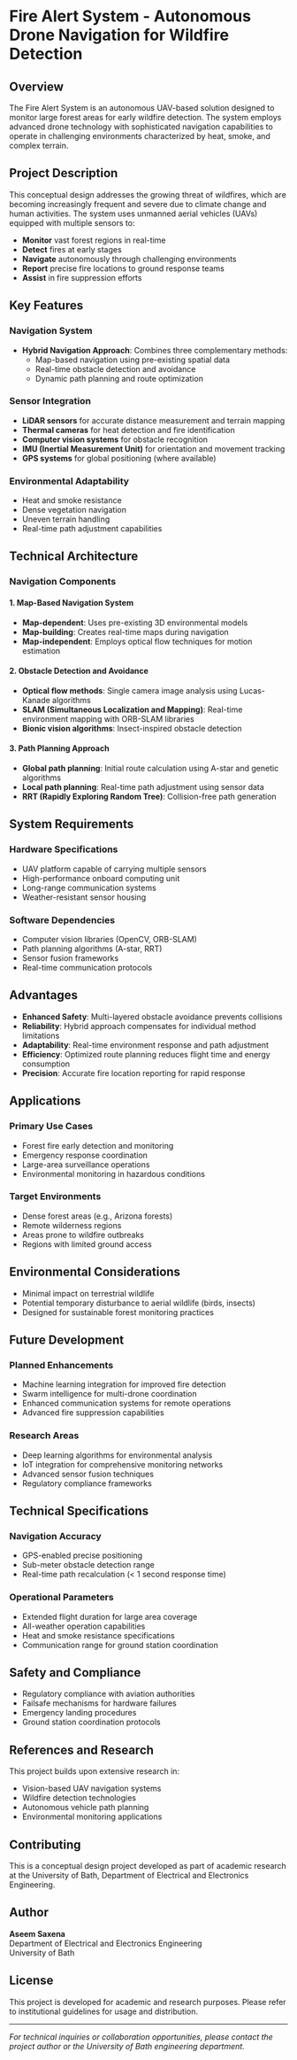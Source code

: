 # Fire Alert System - Autonomous Drone Navigation for Wildfire Detection

## Overview

The Fire Alert System is an autonomous UAV-based solution designed to monitor large forest areas for early wildfire detection. The system employs advanced drone technology with sophisticated navigation capabilities to operate in challenging environments characterized by heat, smoke, and complex terrain.

## Project Description

This conceptual design addresses the growing threat of wildfires, which are becoming increasingly frequent and severe due to climate change and human activities. The system uses unmanned aerial vehicles (UAVs) equipped with multiple sensors to:

- **Monitor** vast forest regions in real-time
- **Detect** fires at early stages
- **Navigate** autonomously through challenging environments
- **Report** precise fire locations to ground response teams
- **Assist** in fire suppression efforts

## Key Features

### Navigation System
- **Hybrid Navigation Approach**: Combines three complementary methods:
  - Map-based navigation using pre-existing spatial data
  - Real-time obstacle detection and avoidance
  - Dynamic path planning and route optimization

### Sensor Integration
- **LiDAR sensors** for accurate distance measurement and terrain mapping
- **Thermal cameras** for heat detection and fire identification
- **Computer vision systems** for obstacle recognition
- **IMU (Inertial Measurement Unit)** for orientation and movement tracking
- **GPS systems** for global positioning (where available)

### Environmental Adaptability
- Heat and smoke resistance
- Dense vegetation navigation
- Uneven terrain handling
- Real-time path adjustment capabilities

## Technical Architecture

### Navigation Components

#### 1. Map-Based Navigation System
- **Map-dependent**: Uses pre-existing 3D environmental models
- **Map-building**: Creates real-time maps during navigation
- **Map-independent**: Employs optical flow techniques for motion estimation

#### 2. Obstacle Detection and Avoidance
- **Optical flow methods**: Single camera image analysis using Lucas-Kanade algorithms
- **SLAM (Simultaneous Localization and Mapping)**: Real-time environment mapping with ORB-SLAM libraries
- **Bionic vision algorithms**: Insect-inspired obstacle detection

#### 3. Path Planning Approach
- **Global path planning**: Initial route calculation using A-star and genetic algorithms
- **Local path planning**: Real-time path adjustment using sensor data
- **RRT (Rapidly Exploring Random Tree)**: Collision-free path generation

## System Requirements

### Hardware Specifications
- UAV platform capable of carrying multiple sensors
- High-performance onboard computing unit
- Long-range communication systems
- Weather-resistant sensor housing

### Software Dependencies
- Computer vision libraries (OpenCV, ORB-SLAM)
- Path planning algorithms (A-star, RRT)
- Sensor fusion frameworks
- Real-time communication protocols

## Advantages

- **Enhanced Safety**: Multi-layered obstacle avoidance prevents collisions
- **Reliability**: Hybrid approach compensates for individual method limitations
- **Adaptability**: Real-time environment response and path adjustment
- **Efficiency**: Optimized route planning reduces flight time and energy consumption
- **Precision**: Accurate fire location reporting for rapid response

## Applications

### Primary Use Cases
- Forest fire early detection and monitoring
- Emergency response coordination
- Large-area surveillance operations
- Environmental monitoring in hazardous conditions

### Target Environments
- Dense forest areas (e.g., Arizona forests)
- Remote wilderness regions
- Areas prone to wildfire outbreaks
- Regions with limited ground access

## Environmental Considerations

- Minimal impact on terrestrial wildlife
- Potential temporary disturbance to aerial wildlife (birds, insects)
- Designed for sustainable forest monitoring practices

## Future Development

### Planned Enhancements
- Machine learning integration for improved fire detection
- Swarm intelligence for multi-drone coordination
- Enhanced communication systems for remote operations
- Advanced fire suppression capabilities

### Research Areas
- Deep learning algorithms for environmental analysis
- IoT integration for comprehensive monitoring networks
- Advanced sensor fusion techniques
- Regulatory compliance frameworks

## Technical Specifications

### Navigation Accuracy
- GPS-enabled precise positioning
- Sub-meter obstacle detection range
- Real-time path recalculation (< 1 second response time)

### Operational Parameters
- Extended flight duration for large area coverage
- All-weather operation capabilities
- Heat and smoke resistance specifications
- Communication range for ground station coordination

## Safety and Compliance

- Regulatory compliance with aviation authorities
- Failsafe mechanisms for hardware failures
- Emergency landing procedures
- Ground station coordination protocols

## References and Research

This project builds upon extensive research in:
- Vision-based UAV navigation systems
- Wildfire detection technologies
- Autonomous vehicle path planning
- Environmental monitoring applications

## Contributing

This is a conceptual design project developed as part of academic research at the University of Bath, Department of Electrical and Electronics Engineering.

## Author

**Aseem Saxena**  
Department of Electrical and Electronics Engineering  
University of Bath

## License

This project is developed for academic and research purposes. Please refer to institutional guidelines for usage and distribution.

---

*For technical inquiries or collaboration opportunities, please contact the project author or the University of Bath engineering department.*
